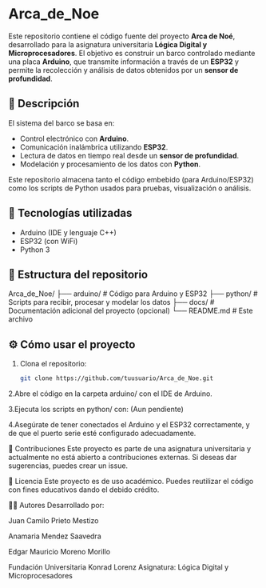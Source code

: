 # Arca_de_Noe

Este repositorio contiene el código fuente del proyecto **Arca de Noé**, desarrollado para la asignatura universitaria **Lógica Digital y Microprocesadores**. El objetivo es construir un barco controlado mediante una placa **Arduino**, que transmite información a través de un **ESP32** y permite la recolección y análisis de datos obtenidos por un **sensor de profundidad**.

## 📌 Descripción

El sistema del barco se basa en:
- Control electrónico con **Arduino**.
- Comunicación inalámbrica utilizando **ESP32**.
- Lectura de datos en tiempo real desde un **sensor de profundidad**.
- Modelación y procesamiento de los datos con **Python**.

Este repositorio almacena tanto el código embebido (para Arduino/ESP32) como los scripts de Python usados para pruebas, visualización o análisis.

## 🚀 Tecnologías utilizadas

- Arduino (IDE y lenguaje C++)
- ESP32 (con WiFi)
- Python 3

## 📁 Estructura del repositorio
Arca_de_Noe/
├── arduino/ # Código para Arduino y ESP32
├── python/ # Scripts para recibir, procesar y modelar los datos
├── docs/ # Documentación adicional del proyecto (opcional)
└── README.md # Este archivo


## ⚙️ Cómo usar el proyecto

1. Clona el repositorio:
   ```bash
   git clone https://github.com/tuusuario/Arca_de_Noe.git

2.Abre el código en la carpeta arduino/ con el IDE de Arduino.

3.Ejecuta los scripts en python/ con:
  (Aun pendiente)

4.Asegúrate de tener conectados el Arduino y el ESP32 correctamente, y de que el puerto serie esté configurado adecuadamente.

🤝 Contribuciones
Este proyecto es parte de una asignatura universitaria y actualmente no está abierto a contribuciones externas. Si deseas dar sugerencias, puedes crear un issue.

📄 Licencia
Este proyecto es de uso académico. Puedes reutilizar el código con fines educativos dando el debido crédito.

👨‍💻 Autores
Desarrollado por:

Juan Camilo Prieto Mestizo

Anamaria Mendez Saavedra

Edgar Mauricio Moreno Morillo

Fundación Universitaria Konrad Lorenz
Asignatura: Lógica Digital y Microprocesadores
